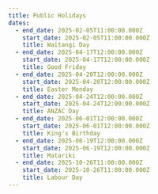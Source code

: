 ```yaml
---
title: Public Holidays
dates:
  - end_date: 2025-02-05T11:00:00.000Z
    start_date: 2025-02-05T11:00:00.000Z
    title: Waitangi Day
  - end_date: 2025-04-17T12:00:00.000Z
    start_date: 2025-04-17T12:00:00.000Z
    title: Good Friday
  - end_date: 2025-04-20T12:00:00.000Z
    start_date: 2025-04-20T12:00:00.000Z
    title: Easter Monday
  - end_date: 2025-04-24T12:00:00.000Z
    start_date: 2025-04-24T12:00:00.000Z
    title: ANZAC Day
  - end_date: 2025-06-01T12:00:00.000Z
    start_date: 2025-06-01T12:00:00.000Z
    title: King's Birthday
  - end_date: 2025-06-19T12:00:00.000Z
    start_date: 2025-06-19T12:00:00.000Z
    title: Matariki
  - end_date: 2025-10-26T11:00:00.000Z
    start_date: 2025-10-26T11:00:00.000Z
    title: Labour Day
---
```


